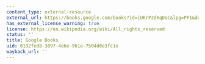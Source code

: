 ```yaml
---
content_type: external-resource
external_url: https://books.google.com/books?id=iUKrP2dXqDoC&lpg=PP1&dq=the%20iconography%20of%20landscape&pg=PA1#v=onepage&q&f=false
has_external_license_warning: true
license: https://en.wikipedia.org/wiki/All_rights_reserved
status: ''
title: Google Books
uid: 0132fed8-3097-4e6e-961e-7504d0e3fc1e
wayback_url: ''
---
```


